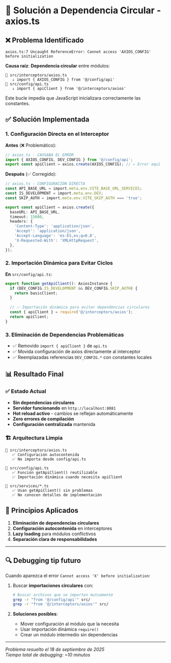 # 🔧 Solución a Dependencia Circular - axios.ts

## ❌ **Problema Identificado**

```
axios.ts:7 Uncaught ReferenceError: Cannot access 'AXIOS_CONFIG' before initialization
```

**Causa raíz**: **Dependencia circular** entre módulos:

```
📁 src/interceptors/axios.ts 
   ↓ import { AXIOS_CONFIG } from '@/config/api'
📁 src/config/api.ts 
   ↓ import { apiClient } from '@/interceptors/axios'
```

Este bucle impedía que JavaScript inicializara correctamente las constantes.

## ✅ **Solución Implementada**

### 1. **Configuración Directa en el Interceptor**

**Antes** (❌ Problemático):
```typescript
// axios.ts - CAUSABA EL ERROR
import { AXIOS_CONFIG, DEV_CONFIG } from '@/config/api';
export const apiClient = axios.create(AXIOS_CONFIG); // ← Error aquí
```

**Después** (✅ Corregido):
```typescript
// axios.ts - CONFIGURACIÓN DIRECTA
const API_BASE_URL = import.meta.env.VITE_BASE_URL_SERVICES;
const IS_DEVELOPMENT = import.meta.env.DEV;
const SKIP_AUTH = import.meta.env.VITE_SKIP_AUTH === 'true';

export const apiClient = axios.create({
  baseURL: API_BASE_URL,
  timeout: 15000,
  headers: {
    'Content-Type': 'application/json',
    'Accept': 'application/json',
    'Accept-Language': 'es-ES,es;q=0.8',
    'X-Requested-With': 'XMLHttpRequest',
  },
});
```

### 2. **Importación Dinámica para Evitar Ciclos**

**En** `src/config/api.ts`:
```typescript
export function getApiClient(): AxiosInstance {
  if (DEV_CONFIG.IS_DEVELOPMENT && DEV_CONFIG.SKIP_AUTH) {
    return basicClient;
  }
  
  // ✅ Importación dinámica para evitar dependencias circulares
  const { apiClient } = require('@/interceptors/axios');
  return apiClient;
}
```

### 3. **Eliminación de Dependencias Problemáticas**

- ✅ Removido `import { apiClient }` de `api.ts`
- ✅ Movida configuración de axios directamente al interceptor
- ✅ Reemplazadas referencias `DEV_CONFIG.*` con constantes locales

## 📊 **Resultado Final**

### ✅ **Estado Actual**
- **Sin dependencias circulares**
- **Servidor funcionando** en `http://localhost:8081`
- **Hot reload activo** - cambios se reflejan automáticamente
- **Zero errores de compilación**
- **Configuración centralizada** mantenida

### 🏗️ **Arquitectura Limpia**
```
📁 src/interceptors/axios.ts
   ✅ Configuración autocontenida
   ✅ No importa desde config/api.ts

📁 src/config/api.ts  
   ✅ Función getApiClient() reutilizable
   ✅ Importación dinámica cuando necesita apiClient

📁 src/services/*.ts
   ✅ Usan getApiClient() sin problemas
   ✅ No conocen detalles de implementación
```

## 🎯 **Principios Aplicados**

1. **Eliminación de dependencias circulares**
2. **Configuración autocontenida** en interceptores
3. **Lazy loading** para módulos conflictivos
4. **Separación clara de responsabilidades**

---

## 🔍 **Debugging tip futuro**

Cuando aparezca el error `Cannot access 'X' before initialization`:

1. Buscar **importaciones circulares** con:
   ```bash
   # Buscar archivos que se importen mutuamente
   grep -r "from '@/config/api'" src/
   grep -r "from '@/interceptors/axios'" src/
   ```

2. **Soluciones posibles**:
   - Mover configuración al módulo que la necesita
   - Usar importación dinámica `require()`  
   - Crear un módulo intermedio sin dependencias

---

*Problema resuelto el 18 de septiembre de 2025*  
*Tiempo total de debugging: ~10 minutos*